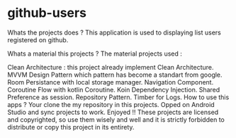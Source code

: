 # github-users
Whats the projects does ?
This application is used to displaying list users registered on github.

Whats a material this projects ?
The material projects used :

Clean Architecture : this project already implement Clean Architecture.
MVVM Design Pattern which pattern has become a standart from google.
Room Persistance with local storage manager.
Navigation Component.
Coroutine Flow with kotlin Coroutine.
Koin Dependency Injection.
Shared Preference as session.
Repository Pattern.
Timber for Logs.
How to use this apps ?
Your clone the my repository in this projects.
Opped on Android Studio and sync projects to work.
Enjoyed !!
These projects are licensed and copyrighted, so use them wisely and well and it is strictly forbidden to distribute or copy this project in its entirety.
